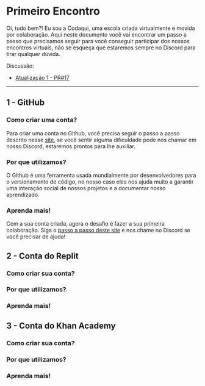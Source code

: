 # Primeiro Encontro

Oi, tudo bem?! Eu sou a Codaqui, uma escola criada virtualmente e movida por colaboração. Aqui neste documento você vai encontrar um passo a passo que precisamos seguir para você conseguir participar dos nossos encontros virtuais, não se esqueça que estaremos sempre no Discord para tirar qualquer dúvida.

Discussão:
- [Atualização 1 - PR#17](https://github.com/codaqui/institucional-trilhas-estudos/pull/17)

---

## 1 - GitHub

### Como criar uma conta?
Para criar uma conta no Github, você precisa seguir o passo a passo descrito nesse [site](https://github.com/signup), se você sentir alguma dificuldade pode nos chamar em nosso Discord, estaremos prontos para lhe auxiliar.

### Por que utilizamos?
O Github é uma ferramenta usada mundialmente por desenvolvedores para o versionamento de código, no nosso caso eles nos ajuda muito a garantir uma interação social de nossos projetos e a documentar nosso aprendizado.

### Aprenda mais!

Com a sua conta criada, agora o desafio é fazer a sua primeira colaboração. Siga o [passo a passo deste site](https://github.com/firstcontributions/first-contributions/blob/master/translations/README.pt_br.md) e nos chame no Discord se você precisar de ajuda!

## 2 - Conta do Replit

### Como criar sua conta?
### Por que utilizamos?
### Aprenda mais!

## 3 - Conta do Khan Academy

### Como criar sua conta?
### Por que utilizamos?
### Aprenda mais!
